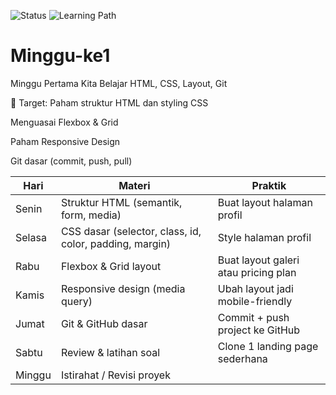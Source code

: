 ![Status](https://img.shields.io/badge/Week-1-blue)
![Learning Path](https://img.shields.io/badge/Path-Frontend_Foundation-orange)

# Minggu-ke1
Minggu Pertama Kita Belajar HTML, CSS, Layout, Git

🎯 Target: 
Paham struktur HTML dan styling CSS

Menguasai Flexbox & Grid

Paham Responsive Design

Git dasar (commit, push, pull)

| Hari   | Materi                                                  | Praktik                              |
| ------ | ------------------------------------------------------- | ------------------------------------ |
| Senin  | Struktur HTML (semantik, form, media)                   | Buat layout halaman profil           |
| Selasa | CSS dasar (selector, class, id, color, padding, margin) | Style halaman profil                 |
| Rabu   | Flexbox & Grid layout                                   | Buat layout galeri atau pricing plan |
| Kamis  | Responsive design (media query)                         | Ubah layout jadi mobile-friendly     |
| Jumat  | Git & GitHub dasar                                      | Commit + push project ke GitHub      |
| Sabtu  | Review & latihan soal                                   | Clone 1 landing page sederhana       |
| Minggu | Istirahat / Revisi proyek                               |                                      |
